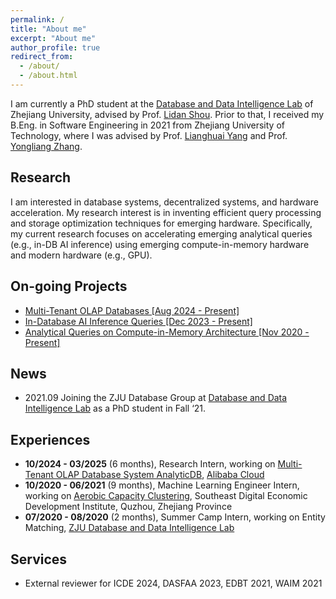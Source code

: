 ```yaml
---
permalink: /
title: "About me"
excerpt: "About me"
author_profile: true
redirect_from: 
  - /about/
  - /about.html
---
```

I am currently a PhD student at the [Database and Data Intelligence Lab](https://github.com/dilab-zju) of Zhejiang University, advised by Prof. [Lidan Shou](https://scholar.google.com/citations?user=0OlITuIAAAAJ). Prior to that, I received my B.Eng. in Software Engineering in 2021 from Zhejiang University of Technology, where I was advised by Prof. [Lianghuai Yang](https://www.researchgate.net/profile/Liang-Yang-39) and Prof. [Yongliang Zhang](https://ieeexplore.ieee.org/author/37599095900).

## Research

I am interested in database systems, decentralized systems, and hardware acceleration. My research interest is in inventing efficient query processing and storage optimization techniques for emerging hardware. Specifically, my current research focuses on accelerating emerging analytical queries (e.g., in-DB AI inference) using emerging compute-in-memory hardware and modern hardware (e.g., GPU).

<!-- My current research is focused on [Array DBMS](https://en.wikipedia.org/wiki/Array_DBMS) and Compute-in-Memory (CIM) architecture, especially on improving query execution performance on emerging hardware. -->

## On-going Projects

- [Multi-Tenant OLAP Databases [Aug 2024 - Present]](https://onefanwu.github.io/projects/multi_tenant/)
- [In-Database AI Inference Queries [Dec 2023 - Present]](https://onefanwu.github.io/projects/db4ai/)
- [Analytical Queries on Compute-in-Memory Architecture [Nov 2020 - Present]](https://onefanwu.github.io/projects/cimdb/)

## News



- 2021.09 Joining the ZJU Database Group at [Database and Data Intelligence Lab](https://github.com/dilab-zju) as a PhD student in Fall ‘21.

<!-- I also work closely with [Ke Chen](https://scholar.google.com/citations?user=cqfBLecAAAAJ), [Huan Li](https://longaspire.github.io/), [Dawei Jiang](https://scholar.google.com/citations?user=Y2MvjeMAAAAJ) -->

<!-- ## Selected Publications -->



## Experiences
- **10/2024 - 03/2025** (6 months), Research Intern, working on [Multi-Tenant OLAP Database System AnalyticDB](https://www.alibabacloud.com/en/product/analyticdb-for-mysql), [Alibaba Cloud](https://www.alibabacloud.com/)
- **10/2020 - 06/2021** (9 months), Machine Learning Engineer Intern, working on [Aerobic Capacity Clustering](https://onefanwu.github.io/projects/acc/), Southeast Digital Economic Development Institute, Quzhou, Zhejiang Province
- **07/2020 - 08/2020** (2 months), Summer Camp Intern, working on Entity Matching, [ZJU Database and Data Intelligence Lab](https://github.com/dilab-zju)

## Services

- External reviewer for ICDE 2024, DASFAA 2023, EDBT 2021, WAIM 2021
